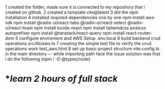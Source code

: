 1 created the folder, made sure it is connected to my repository that i created on github.
2 created a tamplate vite@latest
3 did the npm installation 
4 installed required dependencies one by one 
    npm install aws-sdk
    npm install @radix-ui/react-tabs @radix-ui/react-select @radix-ui/react-toast
    npm install lucide-react
    npm install tailwindcss postcss autoprefixer
    npm install @tanstack/react-query
    npm install react-router-dom
5 configure enviroment and AWS Setup .env.local
6 build backend crud operations src/lib/aws.ts
7 creating the simple test file to verify the crud operations work test_aws.html
8 set up basic project structure vite.config.ts in the main directory -- while importing path face the issue solution was that i do the following (npm i -D @types/node)

# **learn 2 hours of full stack*

